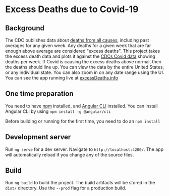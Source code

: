 # Excess Deaths due to Covid-19

## Background

The CDC publishes data about [deaths from all causes](https://www.cdc.gov/nchs/nvss/vsrr/covid19/excess_deaths.htm), including past averages for any given week.  Any deaths for a given week that are far enough above average are considered "excess deaths".  This project takes the excess death data and plots it against the [CDCs Covid data](https://covid.cdc.gov/covid-data-tracker/#datatracker-home) showing deaths per week.  If Covid is causing the excess deaths above normal, then the deaths should line up. You can view the data by the entire United States, or any individual state.  You can also zoom in on any date range using the UI.  You can see the app running live at [excessDeaths.info](http://excessDeaths.info) 

## One time preparation

You need to have [npm](https://www.npmjs.com/) installed, and [Angular CLI](https://github.com/angular/angular-cli) installed.  You can install Angular CLI by using `npm install -g @angular/cli`  

Before building or running for the first time, you need to do an `npm install`

## Development server

Run `ng serve` for a dev server. Navigate to `http://localhost:4200/`. The app will automatically reload if you change any of the source files.

## Build

Run `ng build` to build the project. The build artifacts will be stored in the `dist/` directory. Use the `--prod` flag for a production build.

